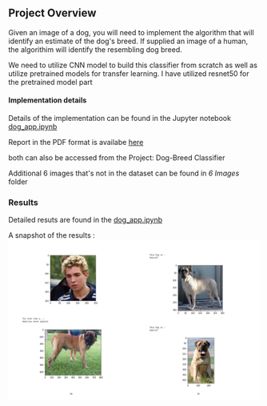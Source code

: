 ## Project Overview
Given an image of a dog, you will need to implement the algorithm that will identify an estimate of the dog's breed. If supplied an image of a human, the algorithim will identify the resembling dog breed.

We need to utilize CNN model to build this classifier from scratch as well as utilize pretrained models for transfer learning. I have utilized resnet50 for the pretrained model part

#### Implementation details 

Details of the implementation can be found in the Jupyter notebook [dog_app.ipynb](https://github.com/TensorAdy/udacity_dlnd/blob/master/2.Project:%20Dog-Breed%20Classifier/dog_app.ipynb) 
 
Report in the PDF format is availabe [here](https://github.com/TensorAdy/udacity_dlnd/blob/master/2.Project:%20Dog-Breed%20Classifier/dog_app.pdf)

both can also be accessed from the Project: Dog-Breed Classifier

Additional 6 images that's not in the dataset can be found in *6 Images* folder 

### Results 
Detailed resuts are found in the [dog_app.ipynb](https://github.com/TensorAdy/udacity_dlnd/blob/master/2.Project:%20Dog-Breed%20Classifier/dog_app.ipynb) 

A snapshot of the results :
![results](https://github.com/TensorAdy/udacity_dlnd/blob/master/2.Project:%20Dog-Breed%20Classifier/Screen%20Shot%202020-06-07%20at%2016.30.50.png)
